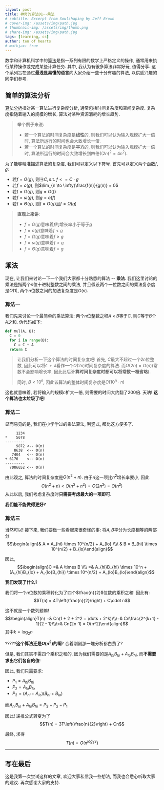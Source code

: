 ```yaml
---
layout: post
title: 神奇的算法01--乘法
# subtitle: Excerpt from Soulshaping by Jeff Brown
# cover-img: /assets/img/path.jpg
# thumbnail-img: /assets/img/thumb.png
# share-img: /assets/img/path.jpg
tags: [learning, cs]
author: ten of hearts
# mathjax: true
---
```

<head>
    <script src="https://cdn.mathjax.org/mathjax/latest/MathJax.js?config=TeX-AMS-MML_HTMLorMML" type="text/javascript"></script>
    <script type="text/x-mathjax-config">
        MathJax.Hub.Config({
            tex2jax: {
            skipTags: ['script', 'noscript', 'style', 'textarea', 'pre'],
            inlineMath: [["$", "$"], ["\\(", "\\)"]], //行内公式选择符
            displayMath: [["$$", "$$"], ["\\[", "\\]"]], //段内公式选择符
            }
        });
    </script>
</head>

数学和计算机科学中的[算法](https://en.wikipedia.org/wiki/Algorithm)是指一系列有限的数学上严格定义的操作, 通常用来执行某种操作或完成某些计算任务. 其中, 我认为有很多算法非常好玩, 值得分享. 这个系列旨在通过**最浅显易懂的语言**向大家介绍一些十分有趣的算法, 以供感兴趣的同学们参考. 

## 简单的算法分析

[算法分析](https://en.wikipedia.org/wiki/Analysis_of_algorithms)指对某一算法进行复杂度分析, 通常包括时间复杂度和空间复杂度. 复杂度指随着输入的规模的增长, 算法对某种资源消耗的增长趋势. 

> 举个例子来说: 
> - 若一个算法的时间复杂度是**线性**的, 则我们可以认为输入规模扩大一倍时, 算法所运行的时间也会大致增长一倍. 
> - 若一个算法的时间复杂度是**平方**的, 则我们可以认为输入规模扩大一倍时, 算法所运行的时间会大致增长到四倍($(2n)^2 = 4n^2$). 

为了能够精准描述算法的复杂度, 我们可以定义以下符号. 首先可以定义两个函数$f, g$: 
- 若$f = O(g)$, 则$\exists C, \text{s.t. } f <= C\cdot g$
- 若$f = o(g)$, 则$\lim_{n \to \infty}\frac{f(n)}{g(n)} = 0$
- 若$f = \Omega(g)$, 则$g = O(f)$
- 若$f = \omega(g)$, 则$g = o(f)$
- 若$f = \Theta(g)$, 则$f = O(g)$且$f = \Omega(g)$

> **直观上来讲**: 
> - $f = O(g)$意味着$f$的增长率小于等于$g$
> - $f = o(g)$意味着$f < g$
> - $f = \Omega(g)$意味着$f \ge g$
> - $f = \omega(g)$意味着$f > g$
> - $f = \Theta(g)$意味着$f = g$

## 乘法

现在, 让我们来讨论一下一个我们大家都十分熟悉的算法 -- **乘法**. 我们这里讨论的乘法是指两个$n$位十进制整数之间的乘法, 并且假设两个一位数之间的乘法复杂度是$O(1)$, 两个$n$位数之间的加法复杂度是$O(n)$. 

### 算法一

我们先来讨论一个最简单的乘法算法: 两个$n$位整数之积$A \times B$等于$C$, 则$C$等于$B$个$A$之和. 伪代码如下: 
```python
def mul(A, B): 
  C = 0
  for i in range(B):
    C = C + A
  return C
```

> 让我们分析一下这个算法的时间复杂度吧! 首先, $C$最大不超过一个$2n$位整数, 因此可以将`C + A`看作一个$O(2n)$时间复杂度的算法. 而$O(2n) = O(n)$(常数不会影响增长率, 因此此后**计算时间复杂度时都可以将常数一概省略**). 
> 
> 同时, $B < 10^n$, 因此该算法的整体时间复杂度是$O(10^n \cdot n)$

这也就意味着, 若将输入的规模$n$扩大一倍, 则需要的时间大约翻了$200$倍. 天呐! **这个算法也太垃圾了吧**! 

### 算法二

显而易见的是, 我们在小学学过的乘法算法, 列竖式, 都比这方便多了. 
```
     1234
*    5678
---------
     9872 <-- O(n)
    8638  <-- O(n)
   7404   <-- O(n)
+ 6170    <-- O(n)
---------
  7006652 <-- O(n)
```

由此观之, 算法的时间复杂度是$O(n^2 + n)$. 由于$n$这一项比$n^2$增长率要小, 因此$$O(n^2 + n) < O(n^2 + n^2) = O(2n^2) = O(n^2)$$从此以后, 我们考虑复杂度时**只需要考虑最大的一项即可**. 

**我们能不能做得更好?**

### 算法三

当然可以! 接下来, 我们要做一些看起来很奇怪的事: 将$A, B$平分为长度相等的两部分$$\begin{align}& A = A_{hi} \times 10^{n/2} + A_{lo} \\\\
& B = B_{hi} \times 10^{n/2} + B_{lo}\end{align}$$

因此, $$\begin{align}C =& A \times B \\\\ =& A_{hi}B_{hi} \times 10^n + (A_{hi}B_{lo} + A_{lo}B_{hi}) \times 10^{n/2} + A_{lo}B_{lo}\end{align}$$

**我们发现了什么?**

我们将一个$n$位数的乘积转化为了四个$\frac{n}{2}$位数的乘积之和! 因此有: $$T(n) = 4T\left(\frac{n}{2}\right) + C\cdot n$$

这不就是一个数列题嘛! $$\begin{align}T(n) =& Cn(1 + 2 + 2^2 + \dots + 2^k)\\\\=& Cn\frac{2^{k+1} - 1}{2 - 1}\\\\=& Cn(2n-1) = O(n^2)\end{align}$$其中$k = \log_2 n$

?????**这个算法还是$O(n^2)$的啊**? 合着刚刚那一堆分析都白费了? 

但是, 我们其实不需四个乘积之和的. 因为我们需要的是$A_{hi}B_{lo} + A_{lo}B_{hi}$, 而**不需要求出它们各自的值**! 

因此, 我们只需要求: 
- $P_1 = A_{hi}B_{hi}$
- $P_2 = A_{lo}B_{lo}$
- $P_3 = (A_{hi} + A_{lo})(B_{hi} + B_{lo})$

而$A_{hi}B_{lo} + A_{lo}B_{hi} = P_3 - P_2 - P_1$

因此! 递推公式转变为了$$T(n) = 3T\left(\frac{n}{2}\right) + Cn$$

最终, 求得$$T(n) = O\left(n^{log_2 3}\right)$$

---

## 写在最后

这是我第一次尝试这样的文章, 欢迎大家私信我一些想法, 而我也会悉心听取大家的建议. 再次感谢大家的支持. 